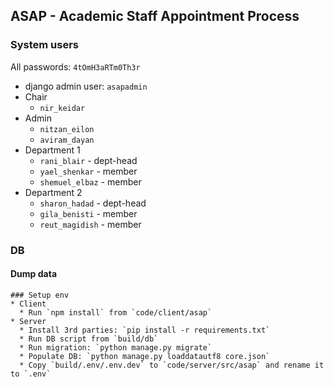 ## ASAP - Academic Staff Appointment Process

### System users

All passwords: `4tOmH3aRTm0Th3r`

- django admin user: `asapadmin`
- Chair
    - `nir_keidar`
- Admin
    - `nitzan_eilon`
    - `aviram_dayan`
- Department 1
    - `rani_blair` - dept-head
    - `yael_shenkar` - member
    - `shemuel_elbaz` - member
- Department 2
    - `sharon_hadad` - dept-head
    - `gila_benisti` - member
    - `reut_magidish` - member

### DB

#### Dump data

```
### Setup env
* Client
  * Run `npm install` from `code/client/asap`
* Server
  * Install 3rd parties: `pip install -r requirements.txt`
  * Run DB script from `build/db`
  * Run migration: `python manage.py migrate`
  * Populate DB: `python manage.py loaddatautf8 core.json`
  * Copy `build/.env/.env.dev` to `code/server/src/asap` and rename it to `.env`
```
